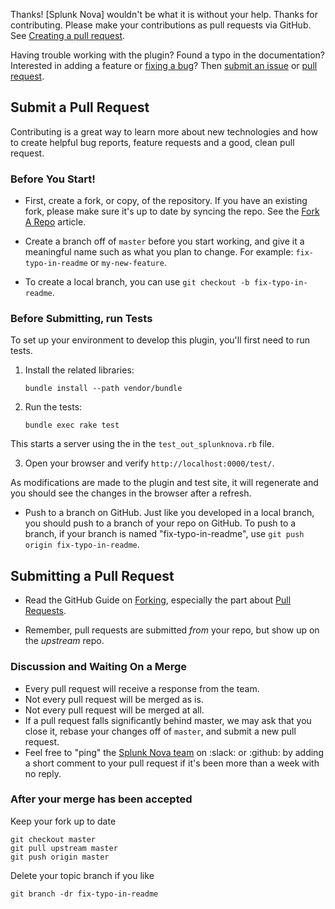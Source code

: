 Thanks! [Splunk Nova] wouldn't be what it is without your help. Thanks for contributing. Please make your contributions as pull requests via GitHub. See  [Creating a pull request][pr].

Having trouble working with the plugin? Found a typo in the documentation? Interested in adding a feature or [fixing a bug](https://github.com/splunknova/fluentd/issues)? Then [submit an issue](https://github.com/splunknova/fluentd/issues/new) or [pull request](https://help.github.com/articles/using-pull-requests/).

## Submit a Pull Request

Contributing is a great way to learn more about new technologies and how to create helpful bug reports, feature requests and a good, clean pull request.

### Before You Start!

- First, create a fork, or copy, of the repository. If you have an existing fork, please make sure it's up to date by syncing the repo. See the [Fork A Repo](https://help.github.com/articles/fork-a-repo) article.

- Create a branch off of `master` before you start working, and give it a meaningful name such as what you plan to change. For example: `fix-typo-in-readme` or `my-new-feature`.
- To create a local branch, you can use `git checkout -b fix-typo-in-readme`.

### Before Submitting, run Tests

To set up your environment to develop this plugin, you'll first need to run tests.

1. Install the related libraries:

   ```
   bundle install --path vendor/bundle
   ```
2. Run the tests:
   ```
   bundle exec rake test
   ```
This starts a server using the in the `test_out_splunknova.rb` file.

3. Open your browser and verify `http://localhost:0000/test/`.

As modifications are made to the plugin and test site, it will regenerate and you should see the changes in the browser after a refresh.

- Push to a branch on GitHub. Just like you developed in a local branch, you should push to a branch of your repo on GitHub. To push to a branch,
  if your branch is named "fix-typo-in-readme", use `git push origin fix-typo-in-readme`.

## Submitting a Pull Request

- Read the GitHub Guide on [Forking](https://guides.github.com/activities/forking/), especially the part about
  [Pull Requests](https://guides.github.com/activities/forking/#making-a-pull-request).

- Remember, pull requests are submitted *from* your repo, but show up on the *upstream* repo.

### Discussion and Waiting On a Merge

- Every pull request will receive a response from the team.
- Not every pull request will be merged as is.
- Not every pull request will be merged at all.
- If a pull request falls significantly behind master, we may ask that you close it, rebase your changes off of `master`, and submit a new pull request.
- Feel free to "ping" the [Splunk Nova team][slacknova] on :slack: or :github: by adding a short comment to your pull request
  if it's been more than a week with no reply.

### After your merge has been accepted

Keep your fork up to date

```
git checkout master
git pull upstream master
git push origin master
```
Delete your topic branch if you like

```
git branch -dr fix-typo-in-readme
```

[pr]: https://help.github.com/articles/creating-a-pull-request/
[slacknova]: https://splunknova.slack.com/
[splunknova]: https://splunknova.com/
